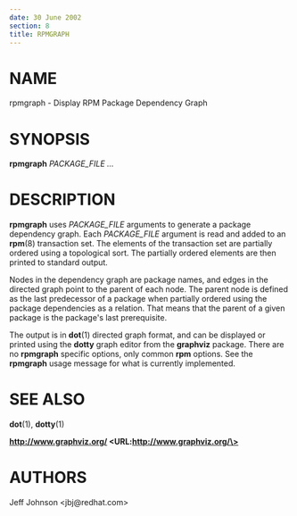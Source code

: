 ```yaml
---
date: 30 June 2002
section: 8
title: RPMGRAPH
---
```


NAME
====

rpmgraph - Display RPM Package Dependency Graph

SYNOPSIS
========

**rpmgraph** *PACKAGE\_FILE \...*

DESCRIPTION
===========

**rpmgraph** uses *PACKAGE\_FILE* arguments to generate a package
dependency graph. Each *PACKAGE\_FILE* argument is read and added to an
**rpm**(8) transaction set. The elements of the transaction set are partially
ordered using a topological sort. The partially ordered elements are
then printed to standard output.

Nodes in the dependency graph are package names, and edges in the
directed graph point to the parent of each node. The parent node is
defined as the last predecessor of a package when partially ordered
using the package dependencies as a relation. That means that the parent
of a given package is the package\'s last prerequisite.

The output is in **dot**(1) directed graph format, and can be displayed
or printed using the **dotty** graph editor from the **graphviz**
package. There are no **rpmgraph** specific options, only common **rpm**
options. See the **rpmgraph** usage message for what is currently
implemented.

SEE ALSO
========

**dot**(1), **dotty**(1)

**http://www.graphviz.org/ \<URL:http://www.graphviz.org/\>**

AUTHORS
=======

Jeff Johnson \<jbj\@redhat.com\>
